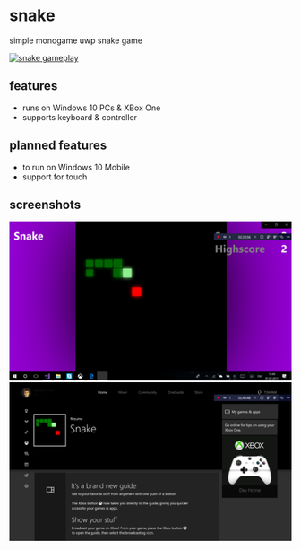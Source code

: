 # snake
simple monogame uwp snake game

[![snake gameplay](https://img.youtube.com/vi/WtY0uuhwXoA/0.jpg)](https://www.youtube.com/watch?v=WtY0uuhwXoA)

## features
- runs on Windows 10 PCs & XBox One
- supports keyboard & controller

## planned features
- to run on Windows 10 Mobile
- support for touch

## screenshots
![Snake running on Windows 10](/Snake/Snake/Assets/Screenshots/running%20on%20Windows%2010.png)
![Snake installed on XBox One S](/Snake/Snake/Assets/Screenshots/installed%20on%20XBox%20One%20S.png)
